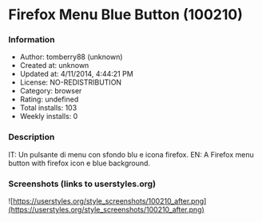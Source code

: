 # Firefox Menu Blue Button (100210)

### Information
- Author: tomberry88 (unknown)
- Created at: unknown
- Updated at: 4/11/2014, 4:44:21 PM
- License: NO-REDISTRIBUTION
- Category: browser
- Rating: undefined
- Total installs: 103
- Weekly installs: 0


### Description
IT: Un pulsante di menu con sfondo blu e icona firefox.
EN: A Firefox menu button with firefox icon e blue background.


### Screenshots (links to userstyles.org)
![https://userstyles.org/style_screenshots/100210_after.png](https://userstyles.org/style_screenshots/100210_after.png)


